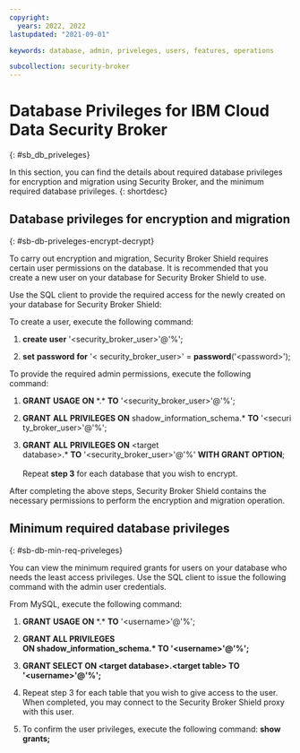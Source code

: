 ```yaml
---
copyright:
  years: 2022, 2022
lastupdated: "2021-09-01"

keywords: database, admin, priveleges, users, features, operations

subcollection: security-broker
---
```


# Database Privileges for IBM Cloud Data Security Broker
{: #sb_db_priveleges}

In this section, you can find the details about required database
privileges for encryption and migration using Security Broker, and the
minimum required database privileges.
{: shortdesc}

## Database privileges for encryption and migration
{: #sb-db-priveleges-encrypt-decrypt}

To carry out encryption and migration, Security Broker Shield requires
certain user permissions on the database. It is recommended that you
create a new user on your database for Security Broker Shield to use.

Use the SQL client to provide the required access for the newly created
on your database for Security Broker Shield:

To create a user, execute the following command:

1.  **create** **user** \'\<security_broker_user\>\'@\'%\';

2.  **set** **password** **for** \'\< security_broker_user\>\'
    = **password**(\'\<password\>\');

To provide the required admin permissions, execute the following
command:

1.  **GRANT** **USAGE** **ON** \*.\* **TO** \'\<security_broker_user\>\'@\'%\';

2.  **GRANT** **ALL** **PRIVILEGES** **ON** shadow_information_schema.\* **TO** \'\<security_broker_user\>\'@\'%\';

3.  **GRANT** **ALL** **PRIVILEGES** **ON** \<target
    database\>.\* **TO** \'\<security_broker_user\>\'@\'%\' **WITH** **GRANT** **OPTION**;\
    \
    Repeat **step 3** for each database that you wish to encrypt.

After completing the above steps, Security Broker Shield contains the
necessary permissions to perform the encryption and migration
operation.

## **Minimum required database privileges**
{: #sb-db-min-req-priveleges}

You can view the minimum required grants for users on your database who
needs the least access privileges. Use the SQL client to issue the
following command with the admin user credentials.

From MySQL, execute the following command:

1.  **GRANT** **USAGE** **ON** \*.\* **TO** \'\<username\>\'@\'%\';

2.  **GRANT ALL PRIVILEGES
    ON shadow_information_schema.\* TO \'\<username\>\'@\'%\';**

3.  **GRANT SELECT ON \<target database\>.\<target table\> TO
    \'\<username\>\'@\'%\';**

4.  Repeat step 3 for each table that you wish to give access to the
    user. When completed, you may connect to the Security Broker Shield
    proxy with this user.

5.  To confirm the user privileges, execute the following command:
    **show grants;**

